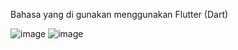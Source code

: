 Bahasa yang di gunakan menggunakan Flutter (Dart)

![image](https://user-images.githubusercontent.com/49316783/208015672-c61290f5-9300-4fdd-8054-6fa7bc16cde3.png)
![image](https://user-images.githubusercontent.com/49316783/208016217-8c3aa56b-7f28-489a-a972-b2bf72d9bf10.png)
